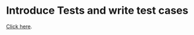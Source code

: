 # Introduce Tests and write test cases
[Click here](https://google.github.io/googletest/primer.html).